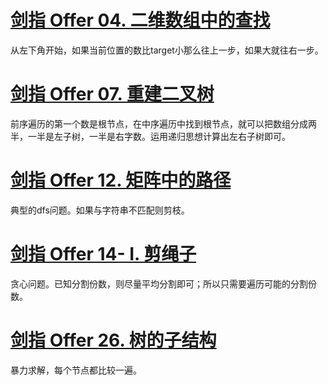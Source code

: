 # [剑指 Offer 04. 二维数组中的查找](https://leetcode-cn.com/problems/er-wei-shu-zu-zhong-de-cha-zhao-lcof/)

从左下角开始，如果当前位置的数比target小那么往上一步，如果大就往右一步。

# [剑指 Offer 07. 重建二叉树](https://leetcode-cn.com/problems/zhong-jian-er-cha-shu-lcof/)

前序遍历的第一个数是根节点，在中序遍历中找到根节点，就可以把数组分成两半，一半是左子树，一半是右字数。运用递归思想计算出左右子树即可。

# [剑指 Offer 12. 矩阵中的路径](https://leetcode-cn.com/problems/ju-zhen-zhong-de-lu-jing-lcof/)

典型的dfs问题。如果与字符串不匹配则剪枝。

# [剑指 Offer 14- I. 剪绳子](https://leetcode-cn.com/problems/jian-sheng-zi-lcof/)

贪心问题。已知分割份数，则尽量平均分割即可；所以只需要遍历可能的分割份数。

# [剑指 Offer 26. 树的子结构](https://leetcode-cn.com/problems/shu-de-zi-jie-gou-lcof/)

暴力求解，每个节点都比较一遍。
